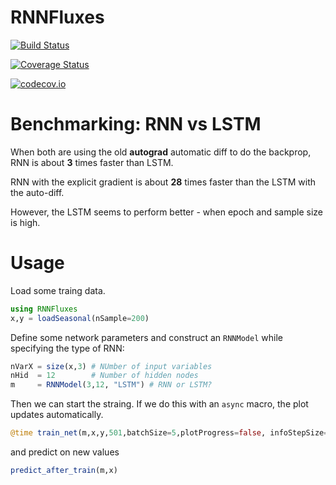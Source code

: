 # RNNFluxes

[![Build Status](https://travis-ci.org/meggart/RNNFluxes.jl.svg?branch=master)](https://travis-ci.org/meggart/RNNFluxes.jl)

[![Coverage Status](https://coveralls.io/repos/meggart/RNNFluxes.jl/badge.svg?branch=master&service=github)](https://coveralls.io/github/meggart/RNNFluxes.jl?branch=master)

[![codecov.io](http://codecov.io/github/meggart/RNNFluxes.jl/coverage.svg?branch=master)](http://codecov.io/github/meggart/RNNFluxes.jl?branch=master)

# Benchmarking: RNN vs LSTM

When both are using the old __autograd__ automatic diff to do the backprop, RNN is about __3__ times faster than LSTM.

RNN with the explicit gradient is about __28__ times faster than the LSTM with the auto-diff.

However, the LSTM seems to perform better - when epoch and sample size is high.

# Usage

Load some traing data.

````julia
using RNNFluxes
x,y = loadSeasonal(nSample=200)
````

Define some network parameters and construct an `RNNModel` while specifying the type of RNN:

````julia
nVarX = size(x,3) # NUmber of input variables
nHid  = 12        # Number of hidden nodes
m     = RNNModel(3,12, "LSTM") # RNN or LSTM?
````

Then we can start the straing. If we do this with an `async` macro, the plot updates automatically.

````julia
@time train_net(m,x,y,501,batchSize=5,plotProgress=false, infoStepSize=20);
````

and predict on new values

````julia
predict_after_train(m,x)
````
